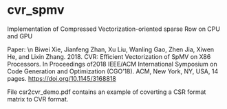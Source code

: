 # cvr_spmv
Implementation of Compressed Vectorization-oriented sparse Row on CPU and GPU

Paper: \n
Biwei Xie, Jianfeng Zhan, Xu Liu, Wanling Gao, Zhen Jia, Xiwen He, and Lixin Zhang. 2018. CVR: Efficient Vectorization of SpMV on X86 Processors. In Proceedings of2018 IEEE/ACM International Symposium on Code Generation and Optimization (CGO’18). ACM, New York, NY, USA, 14 pages. https://doi.org/10.1145/3168818

File csr2cvr_demo.pdf contains an example of coverting a CSR format matrix to CVR format.
